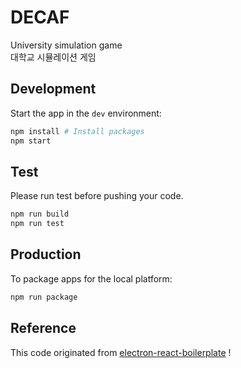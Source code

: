 # DECAF

University simulation game  
대학교 시뮬레이션 게임

## Development

Start the app in the `dev` environment:

```bash
npm install # Install packages
npm start
```

## Test

Please run test before pushing your code.

```bash
npm run build
npm run test
```

## Production

To package apps for the local platform:

```bash
npm run package
```

## Reference

This code originated from [electron-react-boilerplate](https://github.com/electron-react-boilerplate/electron-react-boilerplate) !
